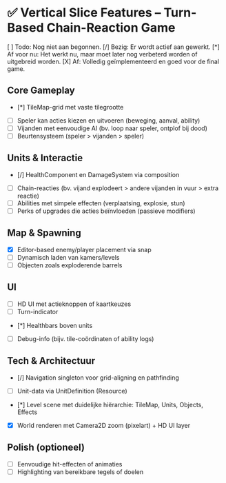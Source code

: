 # ✅ Vertical Slice Features – Turn-Based Chain-Reaction Game

[ ] Todo: Nog niet aan begonnen.
[/] Bezig: Er wordt actief aan gewerkt.
[*] Af voor nu: Het werkt nu, maar moet later nog verbeterd worden of uitgebreid worden.
[X] Af: Volledig geïmplementeerd en goed voor de final game.

## Core Gameplay
- [*] TileMap-grid met vaste tilegrootte
- [ ] Speler kan acties kiezen en uitvoeren (beweging, aanval, ability)
- [ ] Vijanden met eenvoudige AI (bv. loop naar speler, ontplof bij dood)
- [ ] Beurtensysteem (speler > vijanden > speler)

## Units & Interactie
- [/] HealthComponent en DamageSystem via composition
- [ ] Chain-reacties (bv. vijand explodeert > andere vijanden in vuur > extra reactie)
- [ ] Abilities met simpele effecten (verplaatsing, explosie, stun)
- [ ] Perks of upgrades die acties beïnvloeden (passieve modifiers)

## Map & Spawning
- [X] Editor-based enemy/player placement via snap
- [ ] Dynamisch laden van kamers/levels
- [ ] Objecten zoals exploderende barrels

## UI
- [ ] HD UI met actieknoppen of kaartkeuzes
- [ ] Turn-indicator
- [*] Healthbars boven units
- [ ] Debug-info (bijv. tile-coördinaten of ability logs)

## Tech & Architectuur
- [/] Navigation singleton voor grid-aligning en pathfinding
- [ ] Unit-data via UnitDefinition (Resource)
- [*] Level scene met duidelijke hiërarchie: TileMap, Units, Objects, Effects
- [X] World renderen met Camera2D zoom (pixelart) + HD UI layer

## Polish (optioneel)
- [ ] Eenvoudige hit-effecten of animaties
- [ ] Highlighting van bereikbare tegels of doelen
